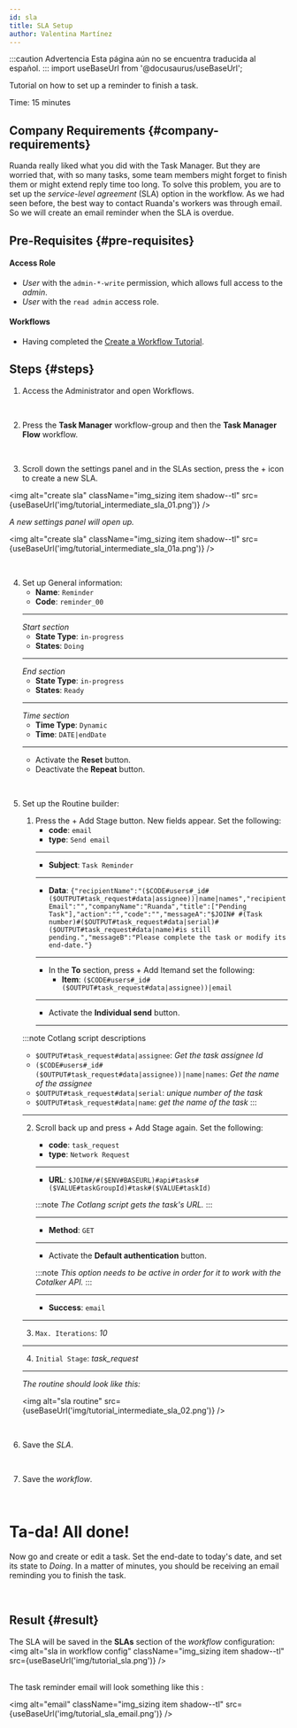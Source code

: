 ```yaml
---
id: sla
title: SLA Setup
author: Valentina Martínez
---
```


:::caution Advertencia
Esta página aún no se encuentra traducida al español.
:::
import useBaseUrl from '@docusaurus/useBaseUrl'; 

Tutorial on how to set up a reminder to finish a task.

Time: 15 minutes


## Company Requirements {#company-requirements}
Ruanda really liked what you did with the Task Manager. But they are worried that, with so many tasks, some team members might forget to finish them or might extend reply time too long. To solve this problem, you are to set up the _service-level agreement_ (SLA) option in the workflow. As we had seen before, the best way to contact Ruanda's workers was through email. So we will create an email reminder when the SLA is overdue.

## Pre-Requisites {#pre-requisites}
#### Access Role
- _User_ with the `admin-*-write` permission, which allows full access to the _admin_.
- _User_ with the `read admin` access role.

#### Workflows
- Having completed the [Create a Workflow Tutorial](/docs/tutorials/basic/create_state_machines).

## Steps {#steps}

<div className="alert alert--secondary">

1. Access the <span className="badge badge--primary">Administrator</span> and open <span className="badge badge--primary">Workflows</span>.

</div>
<br/>

<div className="alert alert--secondary">

2. Press the **Task Manager** workflow-group and then the **Task Manager Flow** workflow.

</div>
<br/>

<div className="alert alert--secondary">

3. Scroll down the settings panel and in the <span className="badge badge--primary">SLAs</span> section, press the <span className="badge badge--primary">+</span> icon to create a new SLA. 

<img alt="create sla" className="img_sizing item shadow--tl" src={useBaseUrl('img/tutorial_intermediate_sla_01.png')} />
<br/>

_A new settings panel will open up._

<img alt="create sla" className="img_sizing item shadow--tl" src={useBaseUrl('img/tutorial_intermediate_sla_01a.png')} />
<br/>


</div>
<br/>

<div className="alert alert--secondary">

4. Set up  <span className="badge badge--primary">General information</span>:
    - **Name**: `Reminder`
    - **Code**: `reminder_00`
    ----
    _Start section_
    - **State Type**: `in-progress`
    - **States**: `Doing`
    ----
    _End section_
    - **State Type**: `in-progress`
    - **States**: `Ready`
    ----
    _Time section_
    - **Time Type**: `Dynamic`
    - **Time**: `DATE|endDate`
    ----
    - Activate the **Reset** button.
    - Deactivate the **Repeat** button.

</div>
<br/>

<div className="alert alert--secondary">

5. Set up the <span className="badge badge--primary">Routine builder</span>:
    
    1. Press the <span className="badge badge--primary">+ Add Stage</span> button. New fields appear. Set the following:
        - **code**: `email`
        - **type**: `Send email` 
        ----
        - **Subject**: `Task Reminder`
        ----
        - **Data**: `{"recipientName":"($CODE#users#_id#($OUTPUT#task_request#data|assignee))|name|names","recipientEmail":"","companyName":"Ruanda","title":["Pending Task"],"action":"","code":"","messageA":"$JOIN# #(Task number)#($OUTPUT#task_request#data|serial)#($OUTPUT#task_request#data|name)#is still pending.","messageB":"Please complete the task or modify its end-date."}`
        ----
        - In the **To** section, press <span className="badge badge--primary">+ Add Item</span>and set the following:
            - **Item**: `($CODE#users#_id#($OUTPUT#task_request#data|assignee))|email`
        ----
        * Activate the **Individual send** button.
        ----

    :::note Cotlang script descriptions 
    - `$OUTPUT#task_request#data|assignee`: _Get the task assignee Id_
    - `($CODE#users#_id#($OUTPUT#task_request#data|assignee))|name|names`: _Get the name of the assignee_
    - `$OUTPUT#task_request#data|serial`: _unique number of the task_
    - `$OUTPUT#task_request#data|name`: _get the name of the task_
    :::

    ----
    
    2. Scroll back up and press <span className="badge badge--primary">+ Add Stage</span> again. Set the following:
        - **code**: `task_request`
        - **type**: `Network Request` 

        ----

        - **URL**: `$JOIN#/#($ENV#BASEURL)#api#tasks#($VALUE#taskGroupId)#task#($VALUE#taskId)`

        :::note
        _The Cotlang script gets the task's URL._
        :::

        ----

        - **Method**: `GET`
        
        ----

        - Activate the **Default authentication** button.
        
        :::note
        _This option needs to be active in order for it to work with the Cotalker API._
        :::
        
        ----

        - **Success**: `email`
    
    ----

    3. `Max. Iterations`: *10*
    
    ----

    4. `Initial Stage`: *task_request*
    
    ----

    _The routine should look like this:_

    <img alt="sla routine" src={useBaseUrl('img/tutorial_intermediate_sla_02.png')} />

</div>
<br/>

<div className="alert alert--secondary">

6. Save the _SLA_.

</div>
<br/>

<div className="alert alert--secondary">

7. Save the _workflow_.

</div>
<br/>

<div className="hero shadow--lw">
<div className="container">
<h1 className="hero__title">Ta-da! All done!</h1>
<p className="hero__subtitle">

Now go and create or edit a task. Set the end-date to today's date, and set its state to _Doing_. In a matter of minutes, you should be receiving an email reminding you to finish the task.

</p>

<br/>
</div>
</div>


## Result {#result}
The SLA will be saved in the **SLAs** section of the _workflow_ configuration:
<img alt="sla in workflow config" className="img_sizing item shadow--tl" src={useBaseUrl('img/tutorial_sla.png')} />
<br/>
<br/>

The task reminder email will look something like this : 

<img alt="email" className="img_sizing item shadow--tl" src={useBaseUrl('img/tutorial_sla_email.png')} />

